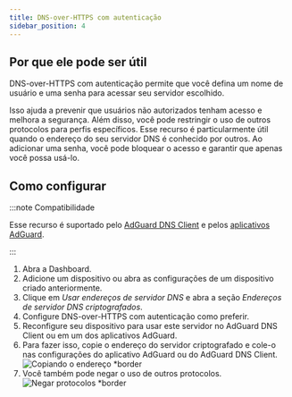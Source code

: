 ```yaml
---
title: DNS-over-HTTPS com autenticação
sidebar_position: 4
---
```


## Por que ele pode ser útil

DNS-over-HTTPS com autenticação permite que você defina um nome de usuário e uma senha para acessar seu servidor escolhido.

Isso ajuda a prevenir que usuários não autorizados tenham acesso e melhora a segurança. Além disso, você pode restringir o uso de outros protocolos para perfis específicos. Esse recurso é particularmente útil quando o endereço do seu servidor DNS é conhecido por outros. Ao adicionar uma senha, você pode bloquear o acesso e garantir que apenas você possa usá-lo.

## Como configurar

:::note Compatibilidade

Esse recurso é suportado pelo [AdGuard DNS Client](/dns-client/overview.md) e pelos [aplicativos AdGuard](https://adguard.com/welcome.html).

:::

1. Abra a Dashboard.
2. Adicione um dispositivo ou abra as configurações de um dispositivo criado anteriormente.
3. Clique em _Usar endereços de servidor DNS_ e abra a seção _Endereços de servidor DNS criptografados_.
4. Configure DNS-over-HTTPS com autenticação como preferir.
5. Reconfigure seu dispositivo para usar este servidor no AdGuard DNS Client ou em um dos aplicativos AdGuard.
6. Para fazer isso, copie o endereço do servidor criptografado e cole-o nas configurações do aplicativo AdGuard ou do AdGuard DNS Client.
    ![Copiando o endereço \*border](https://cdn.adtidy.org/content/kb/dns/private/new_dns/connect/doh_step6.png)
7. Você também pode negar o uso de outros protocolos.
    ![Negar protocolos \*border](https://cdn.adtidy.org/content/kb/dns/private/new_dns/connect/deny_protocol.png)
